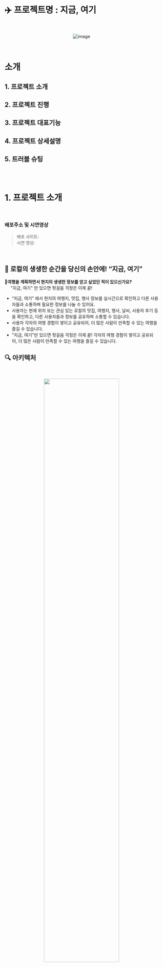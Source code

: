 # ✈️ 프로젝트명 : 지금, 여기
<br/>
<p align="center">
<img alt="image" src="public/readme-brochure.png">
</p>
<br/>

# 소개

## 1. 프로젝트 소개

## 2. 프로젝트 진행

## 3. 프로젝트 대표기능

## 4. 프로젝트 상세설명

## 5. 트러블 슈팅

  <br/>
  
  <br/>

# 1. 프로젝트 소개

<br/>

###  배포주소 및 시연영상
  > 배포 사이트: <br/>
  > 시연 영상: <br/>  

  <br/>
  
## 🐬 로컬의 생생한 순간을 당신의 손안에! “지금, 여기”
**🚴여행을 계획하면서 현지의 생생한 정보를 얻고 싶었던 적이 있으신가요?** <br/> 
&nbsp;&nbsp;&nbsp;&nbsp;&nbsp;"지금, 여기" 만 있으면 헛걸음 걱정은 이제 끝! <br/>
-  “지금, 여기” 에서 현지의 여행지, 맛집, 행사 정보를 실시간으로 확인하고 다른 사용자들과 소통하며 필요한 정보를 나눌 수 있어요.
- 사용자는 현재 위치 또는 관심 있는 로컬의 맛집, 여행지, 행사, 날씨, 사용자 후기 등을 확인하고, 다른 사용자들과 정보를 공유하며 소통할 수 있습니다.
- 사용자 각자의 여행 경험이 쌓이고 공유되어, 더 많은 사람이 만족할 수 있는 여행을 즐길 수 있습니다.
- "지금, 여기"만 있으면 헛걸음 걱정은 이제 끝! 각자의 여행 경험이 쌓이고 공유되어, 더 많은 사람이 만족할 수 있는 여행을 즐길 수 있습니다.
  <br/>

## 🔍 아키텍처
<br/>

<p align="center">
<img src="https://www.notion.so/image/https%3A%2F%2Fprod-files-secure.s3.us-west-2.amazonaws.com%2F83c75a39-3aba-4ba4-a792-7aefe4b07895%2F70d49e99-0420-4062-a39e-272a1348dac4%2Fherenow-architecture.png?table=block&id=7e1cf441-fb3e-422b-b22d-b6d4e35339a1&spaceId=83c75a39-3aba-4ba4-a792-7aefe4b07895&width=2000&userId=c6ff8b59-141d-43fd-a1c9-b3a2ad415c9a&cache=v2" width=70%>
</p>

<br/>
<br/>

## 📚 Stacks
#### 🌐 Package Manager
<img src="https://img.shields.io/badge/npm-green?style=for-the-badge&logo=npm&logoColor=white">

#### 💻 Front-end 
<img src="https://img.shields.io/badge/Typescript-3178C6?style=for-the-badge&logo=Typescript&logoColor=white"> <img src="https://img.shields.io/badge/Next.js-black?style=for-the-badge&logo=next.js&logoColor=white"> <img src="https://img.shields.io/badge/react-61DAFB?style=for-the-badge&logo=react&logoColor=white">
#### 💾 Back-end
<img src="https://img.shields.io/badge/supabase-208C6?style=for-the-badge&logo=Supabase&logoColor=white">

#### 📁 State management
<img src="https://img.shields.io/badge/Zustand-orange?style=for-the-badge&logo=zustand&logoColor=white"> <img src="https://img.shields.io/badge/TanstackQuery-yellow?style=for-the-badge&logo=reactquery&logoColor=white">
#### 🏢 Distribution
<img src="https://img.shields.io/badge/Vercel-black?style=for-the-badge&logo=Vercel&logoColor=white">

#### ✅ API
```
한국관광공사 Tour API, 카카오 지도 API
```
#### ✅ JavaScript-Library
```react
react-toastify, day.js, react-intersection-observer, heroicons, react-kakao-maps-sdk
```
<br/>

<br/>

## 📖 기술적 의사결정

<details>
  <summary>
    <strong>Framework</strong>
  </summary>
<br/>
  
  **Next.js**
  
Next.js는 Server-Side Rendering 방식으로 동작하므로, 서버에서 데이터를 보내 빈 브라우저에 페이지를 만드는 CSR과 달리 페이지를 다 채우고 브라우저 
에 보내는 방식으로 렌더링이 진행됩니다. 따라서 SEO(검색 엔진 최적화)에 유리하고, CSR도 가능하기 때문에 선택의 폭이 넓습니다.
</details>

<details>
  <summary><strong>Programming</strong></summary>
<br/>
  
  **TypeScript**
  
자바스크립트에서 타입 시스템이 더해진 언어로 정적 타이핑이 가능합니다. 굳이 직접 실행하지 않고도 컴파일 시점에 오류를 체크할 수 있었고, 자동 완성이라는 편리한 기능을 통해 오타로 인한 실수도 현저히 줄일 수 있습니다.
</details>

<details>
  <summary><strong>Database</strong></summary>
  <br/>
  
  **Supabase**
  
데이터베이스와 API 를 구축하는데 필요한 설정, 관리와 시간을 최소화 하여 프론트엔드 개발에 집중할 수 있게 도와주는 오픈소스 벡엔드 서비스입니다. Supabase는 서버리스 환경에서 강력한 백엔드 서비스를 제공하며, 추가로 Authentication 기능은 사용자 인증 및 관리를 간편하게 처리할 수 있는 모듈을 갖추고 있습니다.
</details>

<details>
  <summary><strong>Deployment Platform</strong></summary>
<br/>
  
  **Vercel**
  
Next.js의 제작사에서 제공하는 배포 플랫폼으로, 서버리스 환경에서 빠르고 안정적인 배포를 지원합니다. 자동화된 CI/CD(Continuous Integration/Continuous Deployment) 파이프라인을 통해 코드를 푸시하면 자동으로 배포가 이루어지며, 성능 최적화 기능과 전역 CDN(Content Delivery Network)을 제공하여 빠른 로딩 속도를 보장합니다. 또한, 프로젝트의 도메인 관리와 SSL 인증서 발급을 간편하게 처리할 수 있는 기능을 갖추고 있습니다.
</details>

<details>
  <summary><strong>State Management Libraries</strong></summary>
 <br/>
     
  **TanStack Query**
  
fetch 요청 시 로딩, 에러, 성공의 상태 정보를 얻을 수 있어 서버 상태 관리가 용이합니다. 유니크한 key값을 이용해 데이터를 저장하여 특정 데이터 쿼리에 대한 조회 및 무효화를 쉽게 할 수 있으며, 동일한 네트워크 요청 발생 시 쿼리키에 캐싱된 값을 사용하여 불필요한 네트워크 
재요청을 방지할 수 있습니다. 또한, 무한 스크롤 기능을 통해 데이터를 페이지네이션 없이 연속적으로 로드할 수 있고, 낙관적 업데이트를 통해 좋아요와 같은 상호작용에 대해 빠른 사용자 피드백을 제공할 수 있습니다. 이런 기능들은 사용자 경험을 향상시키고, 성능 최적화에도 큰 
도움이 됩니다.

  **Zustand**
  
타입스크립트 기반의 경량 전역 상태 관리 라이브러리로, 단순한 API와 빠른 성능이 특징입니다. Redux의 Flux 아키텍처를 채택하여 
기존에 Redux를 사용하던 팀원들에게 친숙한 환경을 제공합니다. 보일러 플레이트가 간단하여 빠르게 설정할 수 있으며, 선언적이고 직관적인 상태 관리를 통해 코드 가독성을 높여줍니다. 또한, React와의 완벽한 호환성 덕분에 컴포넌트 기반의 개발에 유연하게 적용할 수 있습니다.
</details>

<details>
  <summary><strong>Styling</strong></summary>
 <br/>
     
  **Tailwind CSS**
  
일관된 클래스명으로 코드의 의도를 명확하게 전달 가능하며 유지 보수가 용이합니다. 미리 정의된 유틸리티 클래스를 사용하기 때문에 빠른 
디자인 가능하며 렌더링 속도, 성능 면에서 다른 CSS 방식보다 유리하고 Next.js에서 권장하는 CSS 라이브러리로서 원활하게 사용할 수 있습니다.

  **React-Toastify**
  
사용자에게 피드백을 제공하기 위한 알림 메시지를 쉽게 구현할 수 있는 React 라이브러리입니다. 다양한 커스터마이징 옵션과 함께 간단한 API를 제공하여 프로젝트에 빠르게 통합할 수 있습니다. 특히, Next.js와 같은 서버 사이드 렌더링 환경에서도 문제없이 동작하며, 사용자 경험을 
향상시키는 데 유용합니다.

  **Heroicons**
  
Tailwind CSS 팀이 제공하는 아이콘 라이브러리로, 무료로 사용할 수 있는 다양한 SVG 아이콘을 제공합니다. React 컴포넌트 형태로 제공되기 때문에 Next.js 프로젝트에 쉽게 통합할 수 있으며, Tailwind CSS와 함께 사용하면 일관된 디자인 시스템을 구축하는 데 도움이 됩니다.

</details>

  <br/>


## 📂 프로젝트 폴더 구조

<details>
  <summary><strong>폴더 구조</strong></summary>
  <br />

  📦src<br/>
 ┣ 📂app<br/>
 ┃ ┣ 📂(layout)<br/>
 ┃ ┃ ┣ 📂(feed)<br/>
 ┃ ┃ ┃ ┗ 📂feed<br/>
 ┃ ┃ ┃ ┃ ┣ 📜loading.tsx<br/>
 ┃ ┃ ┃ ┃ ┗ 📜page.tsx<br/>
 ┃ ┃ ┣ 📂(local)<br/>
 ┃ ┃ ┃ ┗ 📂local<br/>
 ┃ ┃ ┃ ┃ ┣ 📂details<br/>
 ┃ ┃ ┃ ┃ ┃ ┗ 📂[id]<br/>
 ┃ ┃ ┃ ┃ ┃ ┃ ┗ 📜page.tsx<br/>
 ┃ ┃ ┃ ┃ ┗ 📂[region]<br/>
 ┃ ┃ ┃ ┃ ┃ ┗ 📜page.tsx<br/>
 ┃ ┃ ┣ 📂feed-detail<br/>
 ┃ ┃ ┃ ┗ 📂[id]<br/>
 ┃ ┃ ┃ ┃ ┗ 📜page.tsx<br/>
 ┃ ┃ ┣ 📂profile<br/>
 ┃ ┃ ┃ ┗ 📂[id]<br/>
 ┃ ┃ ┃ ┃ ┗ 📜page.tsx<br/>
 ┃ ┃ ┣ 📂search-page<br/>
 ┃ ┃ ┃ ┣ 📜layout.tsx<br/>
 ┃ ┃ ┃ ┗ 📜page.tsx<br/>
 ┃ ┃ ┣ 📜layout.tsx<br/>
 ┃ ┃ ┗ 📜page.tsx<br/>
 ┃ ┣ 📂(webmain)<br/>
 ┃ ┃ ┣ 📂webmain<br/>
 ┃ ┃ ┃ ┗ 📜page.tsx<br/>
 ┃ ┃ ┣ 📂websearch-page<br/>
 ┃ ┃ ┃ ┗ 📜page.tsx<br/>
 ┃ ┃ ┣ 📂_componets<br/>
 ┃ ┃ ┃ ┣ 📂AroundLocalList<br/>
 ┃ ┃ ┃ ┃ ┣ 📜AroundLocalItem.tsx<br/>
 ┃ ┃ ┃ ┃ ┣ 📜AroundLocalList.tsx<br/>
 ┃ ┃ ┃ ┃ ┗ 📜index.ts<br/>
 ┃ ┃ ┃ ┣ 📂LocalCategory<br/>
 ┃ ┃ ┃ ┃ ┣ 📜index.ts<br/>
 ┃ ┃ ┃ ┃ ┗ 📜LocalCategory.tsx<br/>
 ┃ ┃ ┃ ┣ 📂LocalFeedList<br/>
 ┃ ┃ ┃ ┃ ┣ 📜FeedItem.tsx<br/>
 ┃ ┃ ┃ ┃ ┣ 📜index.ts<br/>
 ┃ ┃ ┃ ┃ ┗ 📜LocalFeedList.tsx<br/>
 ┃ ┃ ┃ ┣ 📜MainBanner.tsx<br/>
 ┃ ┃ ┃ ┣ 📜searchStore.ts<br/>
 ┃ ┃ ┃ ┣ 📜WebFeedCategories.tsx<br/>
 ┃ ┃ ┃ ┣ 📜WebFeedItem.tsx<br/>
 ┃ ┃ ┃ ┣ 📜WebFeedSearchItem.tsx<br/>
 ┃ ┃ ┃ ┣ 📜WebFooter.tsx<br/>
 ┃ ┃ ┃ ┣ 📜WebHeader.tsx<br/>
 ┃ ┃ ┃ ┣ 📜WebMainBar.tsx<br/>
 ┃ ┃ ┃ ┣ 📜WebRecentSearch.tsx<br/>
 ┃ ┃ ┃ ┣ 📜WebSearch.tsx<br/>
 ┃ ┃ ┃ ┣ 📜WebSearchCategories.tsx<br/>
 ┃ ┃ ┃ ┗ 📜WebSearchItem.tsx<br/>
 ┃ ┃ ┗ 📜layout.tsx<br/>
 ┃ ┣ 📂api<br/>
 ┃ ┃ ┣ 📂additional-details<br/>
 ┃ ┃ ┃ ┗ 📂[id]<br/>
 ┃ ┃ ┃ ┃ ┗ 📜route.ts<br/>
 ┃ ┃ ┣ 📂check-email<br/>
 ┃ ┃ ┃ ┗ 📜route.ts<br/>
 ┃ ┃ ┣ 📂like-place<br/>
 ┃ ┃ ┃ ┗ 📜route.ts<br/>
 ┃ ┃ ┣ 📂local-details<br/>
 ┃ ┃ ┃ ┗ 📂[id]<br/>
 ┃ ┃ ┃ ┃ ┗ 📜route.ts<br/>
 ┃ ┃ ┣ 📂local-event<br/>
 ┃ ┃ ┃ ┗ 📂[id]<br/>
 ┃ ┃ ┃ ┃ ┗ 📜route.ts<br/>
 ┃ ┃ ┣ 📂local-list<br/>
 ┃ ┃ ┃ ┗ 📂[id]<br/>
 ┃ ┃ ┃ ┃ ┗ 📜route.ts<br/>
 ┃ ┃ ┣ 📂nearby-places<br/>
 ┃ ┃ ┃ ┗ 📜route.ts<br/>
 ┃ ┃ ┣ 📂search<br/>
 ┃ ┃ ┃ ┗ 📜route.ts<br/>
 ┃ ┃ ┣ 📂sign-in<br/>
 ┃ ┃ ┃ ┣ 📂callback<br/>
 ┃ ┃ ┃ ┃ ┗ 📜route.ts<br/>
 ┃ ┃ ┃ ┗ 📜route.ts<br/>
 ┃ ┃ ┣ 📂sign-out<br/>
 ┃ ┃ ┃ ┗ 📜route.ts<br/>
 ┃ ┃ ┣ 📂sign-up<br/>
 ┃ ┃ ┃ ┗ 📜route.ts<br/>
 ┃ ┃ ┣ 📂supabase-feed<br/>
 ┃ ┃ ┃ ┗ 📜route.ts<br/>
 ┃ ┃ ┣ 📂supabase-feeduserdata<br/>
 ┃ ┃ ┃ ┗ 📜route.ts<br/>
 ┃ ┃ ┣ 📂supabase-searchfeed<br/>
 ┃ ┃ ┃ ┗ 📜route.ts<br/>
 ┃ ┃ ┣ 📂supabase-sortedfeed<br/>
 ┃ ┃ ┃ ┗ 📜route.ts<br/>
 ┃ ┃ ┗ 📜tourApi.ts<br/>
 ┃ ┣ 📂feed-write<br/>
 ┃ ┃ ┣ 📜layout.tsx<br/>
 ┃ ┃ ┗ 📜page.tsx<br/>
 ┃ ┣ 📂sign-in<br/>
 ┃ ┃ ┗ 📜page.tsx<br/>
 ┃ ┣ 📂sign-up<br/>
 ┃ ┃ ┗ 📜page.tsx<br/>
 ┃ ┣ 📜globals.css<br/>
 ┃ ┣ 📜layout.tsx<br/>
 ┃ ┗ 📜not-found.tsx<br/>
 ┣ 📂components<br/>
 ┃ ┣ 📂FeedDetail<br/>
 ┃ ┃ ┣ 📜Comments.tsx<br/>
 ┃ ┃ ┣ 📜DetailLikeBtn.tsx<br/>
 ┃ ┃ ┣ 📜FeedDetailSkeleton.tsx<br/>
 ┃ ┃ ┗ 📜PopularPosts.tsx<br/>
 ┃ ┣ 📂FeedList<br/>
 ┃ ┃ ┣ 📜FeedItemSkeleton.tsx<br/>
 ┃ ┃ ┣ 📜FeedListClient.tsx<br/>
 ┃ ┃ ┣ 📜FeedListItem.tsx<br/>
 ┃ ┃ ┣ 📜HeartIconSolid.tsx<br/>
 ┃ ┃ ┗ 📜UserName.tsx<br/>
 ┃ ┣ 📂FeedWrite<br/>
 ┃ ┃ ┣ 📜ContentInput.tsx<br/>
 ┃ ┃ ┣ 📜ImageUpload.tsx<br/>
 ┃ ┃ ┣ 📜LocationButton.tsx<br/>
 ┃ ┃ ┣ 📜LocationDropdown.tsx<br/>
 ┃ ┃ ┗ 📜TitleInput.tsx<br/>
 ┃ ┣ 📂Footer<br/>
 ┃ ┃ ┣ 📜Footer.tsx<br/>
 ┃ ┃ ┗ 📜index.ts<br/>
 ┃ ┣ 📂FooterMain<br/>
 ┃ ┃ ┗ 📜FooterMain.tsx<br/>
 ┃ ┣ 📂HeaderLayout<br/>
 ┃ ┃ ┗ 📜HeaderLayout.tsx<br/>
 ┃ ┣ 📂HeaderMain<br/>
 ┃ ┃ ┗ 📜HeaderMain.tsx<br/>
 ┃ ┣ 📂HomeMain<br/>
 ┃ ┃ ┗ 📜HomeMain.tsx<br/>
 ┃ ┣ 📂IconList<br/>
 ┃ ┃ ┣ 📜PenIcon.tsx<br/>
 ┃ ┃ ┗ 📜PostIcon.tsx<br/>
 ┃ ┣ 📂LocalDetails<br/>
 ┃ ┃ ┣ 📜Details.tsx<br/>
 ┃ ┃ ┣ 📜KakaoMap.tsx<br/>
 ┃ ┃ ┣ 📜LikeBtn.tsx<br/>
 ┃ ┃ ┣ 📜LocalDetailsSkeleton.tsx<br/>
 ┃ ┃ ┗ 📜NearbyPlaces.tsx<br/>
 ┃ ┣ 📂LocalList<br/>
 ┃ ┃ ┣ 📜ContentTypeFilter.tsx<br/>
 ┃ ┃ ┣ 📜InfiniteScroll.tsx<br/>
 ┃ ┃ ┣ 📜LoadingState.tsx<br/>
 ┃ ┃ ┣ 📜LocalListItem.tsx<br/>
 ┃ ┃ ┣ 📜LocalListPage.tsx<br/>
 ┃ ┃ ┣ 📜RegionHeader.tsx<br/>
 ┃ ┃ ┗ 📜SkeletonCard.tsx<br/>
 ┃ ┣ 📂MainPage<br/>
 ┃ ┃ ┣ 📂api<br/>
 ┃ ┃ ┃ ┗ 📜searchApi.ts<br/>
 ┃ ┃ ┣ 📂Header<br/>
 ┃ ┃ ┃ ┣ 📜Header.tsx<br/>
 ┃ ┃ ┃ ┗ 📜index.ts<br/>
 ┃ ┃ ┣ 📂Main<br/>
 ┃ ┃ ┃ ┣ 📂Sections<br/>
 ┃ ┃ ┃ ┃ ┣ 📜CheckLoginUser.tsx<br/>
 ┃ ┃ ┃ ┃ ┣ 📜LocalItem.tsx<br/>
 ┃ ┃ ┃ ┃ ┣ 📜LocalItemList.tsx<br/>
 ┃ ┃ ┃ ┃ ┣ 📜LocalSection.tsx<br/>
 ┃ ┃ ┃ ┃ ┣ 📜WebFeedItem.tsx<br/>
 ┃ ┃ ┃ ┃ ┗ 📜WebFeedSection.tsx<br/>
 ┃ ┃ ┃ ┣ 📜index.ts<br/>
 ┃ ┃ ┃ ┗ 📜Main.tsx<br/>
 ┃ ┃ ┣ 📂SearchElements<br/>
 ┃ ┃ ┃ ┣ 📜SearchFeed.tsx<br/>
 ┃ ┃ ┃ ┣ 📜SearchFeedItem.tsx<br/>
 ┃ ┃ ┃ ┣ 📜SearchFilterItem.tsx<br/>
 ┃ ┃ ┃ ┣ 📜SearchForm.tsx<br/>
 ┃ ┃ ┃ ┣ 📜SearchIntroduction.tsx<br/>
 ┃ ┃ ┃ ┗ 📜SearchItem.tsx<br/>
 ┃ ┃ ┗ 📂Skeleton<br/>
 ┃ ┃ ┃ ┣ 📜SkeletonFeedItem.tsx<br/>
 ┃ ┃ ┃ ┣ 📜SkeletonLocalItem.tsx<br/>
 ┃ ┃ ┃ ┣ 📜SkeletonLocation.tsx<br/>
 ┃ ┃ ┃ ┣ 📜SkeletonSearchItem.tsx<br/>
 ┃ ┃ ┃ ┣ 📜SkeletonWebFeed.tsx<br/>
 ┃ ┃ ┃ ┗ 📜SkeletonWebSearch.tsx<br/>
 ┃ ┣ 📂Modal<br/>
 ┃ ┃ ┗ 📜Modal.tsx<br/>
 ┃ ┣ 📂MypageFeedLikesList<br/>
 ┃ ┃ ┗ 📜FeedLikesList.tsx<br/>
 ┃ ┣ 📂MypageFeedsList<br/>
 ┃ ┃ ┗ 📜FeedsList.tsx<br/>
 ┃ ┣ 📂MypagePlaceLikesList<br/>
 ┃ ┃ ┗ 📜PlaceLikes.tsx<br/>
 ┃ ┣ 📂SearchMain<br/>
 ┃ ┃ ┗ 📜SearchMain.tsx<br/>
 ┃ ┣ 📂SocialLogin<br/>
 ┃ ┃ ┗ 📜Sociallogin.tsx<br/>
 ┃ ┣ 📜DeletePrompt.tsx<br/>
 ┃ ┣ 📜LoadingSpinner.tsx<br/>
 ┃ ┣ 📜LoginPrompt.tsx<br/>
 ┃ ┣ 📜SendFeedWrite.tsx<br/>
 ┃ ┗ 📜Skeleton.tsx<br/>
 ┣ 📂constants<br/>
 ┃ ┗ 📜regionImages.ts<br/>
 ┣ 📂data<br/>
 ┃ ┗ 📜regions.json<br/>
 ┣ 📂fonts<br/>
 ┃ ┗ 📜PretendardVariable.woff2<br/>
 ┣ 📂hooks<br/>
 ┃ ┣ 📜useDebounce.ts<br/>
 ┃ ┣ 📜useKaKaoLoader.ts<br/>
 ┃ ┣ 📜useLocalDetails.ts<br/>
 ┃ ┗ 📜useLocalList.ts<br/>
 ┣ 📂providers<br/>
 ┃ ┣ 📜QueryProvider.tsx<br/>
 ┃ ┗ 📜ToastProvider.tsx<br/>
 ┣ 📂types<br/>
 ┃ ┣ 📜feed.ts<br/>
 ┃ ┣ 📜localDetails.ts<br/>
 ┃ ┣ 📜localList.ts<br/>
 ┃ ┣ 📜mainTypes.ts<br/>
 ┃ ┣ 📜post.ts<br/>
 ┃ ┗ 📜supabase.ts<br/>
 ┣ 📂utils<br/>
 ┃ ┣ 📂supabase<br/>
 ┃ ┃ ┣ 📜client.ts<br/>
 ┃ ┃ ┣ 📜middleware.ts<br/>
 ┃ ┃ ┗ 📜server.ts<br/>
 ┃ ┣ 📜formatDate.ts<br/>
 ┃ ┣ 📜getRegionName.ts<br/>
 ┃ ┣ 📜getSigunguName.ts<br/>
 ┃ ┗ 📜toastHelper.ts<br/>
 ┣ 📂zustand<br/>
 ┃ ┗ 📜useAuthStore.ts<br/>
 ┗ 📜middleware.ts<br/>
</details>

<br/>
<br/>

## 🙂 팀원 소개
<div align="center"> 

|정현우|강동석|안시승|박성욱|이세영|김언진|
|:-----:|:-----:|:-----:|:-----:|:-----:|:-----:|
|<a href="https://github.com/junghyunwoo02"><img src="https://avatars.githubusercontent.com/u/166801004?v=4" width="100" height="100" /></a>|<a href="https://github.com/show1486"><img src="https://avatars.githubusercontent.com/u/153741544?v=4" width="100" height="100" /></a>|<a href="https://github.com/Maestrossa"><img src="https://avatars.githubusercontent.com/u/161290671?v=4" width="100" height="100" /></a>|<a href="https://github.com/SecretCandy"><img src="https://avatars.githubusercontent.com/u/108340910?v=4" width="100" height="100" /></a>|<a href="https://github.com/leeseayoung"><img src="https://avatars.githubusercontent.com/u/141402621?v=4" width="100" height="100" /></a>|<a href="https://github.com/EONNI107"><img src="https://avatars.githubusercontent.com/u/131836982?v=4" width="100" height="100" /></a>|
|피드 목록페이지<br/>장소 목록페이지<br/>필터,무한스크롤<br/>좋아요|메인페이지<br/>검색결과페이지<br/>레이아웃<br/>검색기능구현|장소 상세페이지<br/>장소 정보,지도<br/>주변 장소<br/>댓글,API|피드 상세페이지<br/>좋아요,댓글<br/>피드 작성페이지|로그인,회원가입<br/>마이페이지|전체적인 디자인<br/>와이어프레임|

</div>




  <br/>

  <br/>

# 2. 프로젝트 진행

<br/>

## 2024.07.16 ~ 2024.08.21<br/><br/>

<br/>
<div align="center"><img width="500" height="500"  alt="image" src="gif\룰파일.gif">
<img width="500" height="500" alt="image" src="gif\코드 컨벤션.jpg">
</div>

<figcaption>
  
#### 🥇 원활한 소통과 작업내용 공유를 위해 zep과 slack을 사용했어요
  
#### 🥈 코드 컨벤션을 규칙을 정해서 통일된 규칙안에서 코드를 작성해보았어요
  
#### 🥉 pr에 2명 이상의 approve가 있어야 develop에 merge를 할 수 있도록 설정했어요

</figcaption>
<br/>
<br/>


  <br/>
  <br/>

# 3. 프로젝트 대표기능

  <br/>
  
## 🧳 내 주변 여행지와 검색 기능
<div>
<img src="https://www.notion.so/image/https%3A%2F%2Fprod-files-secure.s3.us-west-2.amazonaws.com%2F83c75a39-3aba-4ba4-a792-7aefe4b07895%2Faba20be0-5954-45fe-bd5e-faba83b6c4c2%2FSlide_16_9_-_1.png?table=block&id=85e55d3e-85e5-46e6-b7e0-733a3d6c32f8&spaceId=83c75a39-3aba-4ba4-a792-7aefe4b07895&width=1420&userId=c6ff8b59-141d-43fd-a1c9-b3a2ad415c9a&cache=v2">
<figcaption>   
  <br/>
  
### 🔎 현재 위치 또는 검색을 이용하여 정보(맛집, 관광지, 행사 등)를 찾을 수 있어요.

  - 사용자의 현재 위치를 기반으로 주변 여행 정보들을 보여줍니다.
  - 다양한 정보를 검색을 통해 간편하고 정확하게 정보를 볼 수 있습니다.

</figcaption>
</div>
  <br/>

## 🧳 지역 캐러셀과 지역 목록 페이지
<div>
<img src="https://www.notion.so/image/https%3A%2F%2Fprod-files-secure.s3.us-west-2.amazonaws.com%2F83c75a39-3aba-4ba4-a792-7aefe4b07895%2F67402518-08cb-43b0-9da9-2febe2434a5e%2FSlide_16_9_-_2.png?table=block&id=e1c8a8d3-f8d3-425b-93c0-3675acac321a&spaceId=83c75a39-3aba-4ba4-a792-7aefe4b07895&width=1440&userId=c6ff8b59-141d-43fd-a1c9-b3a2ad415c9a&cache=v2">
<figcaption>   
  <br/>
  
### 🗺️ 각 지역만의 정보(맛집, 여행지, 행사 등)을 한눈에 확인할 수 있어요.

- 전국 키워드를 클릭해 해당 지역들의 정보를 한눈에 확인할 수 있습니다.
- 해당 지역의 여행지, 맛집, 축제 및 행사 등 다양한 카테고리 별 정보를 찾을 수 있습니다.
- 해당 장소를 누르면 상세 페이지로 이동합니다

</figcaption>
</div>
  <br/>

## 🧳 장소 상세 페이지
<div>
<img src="https://www.notion.so/image/https%3A%2F%2Fprod-files-secure.s3.us-west-2.amazonaws.com%2F83c75a39-3aba-4ba4-a792-7aefe4b07895%2Fcd107ae9-0166-4b20-9f1c-655737cad738%2FSlide_16_9_-_3.png?table=block&id=49a7780e-bb34-4099-b350-0395bc7b3838&spaceId=83c75a39-3aba-4ba4-a792-7aefe4b07895&width=1420&userId=c6ff8b59-141d-43fd-a1c9-b3a2ad415c9a&cache=v2">
<figcaption>   
  <br/>
  
### 🚩 해당 장소의 정보를 자세하게 볼 수 있어요.

- 좋아요와 공유, 댓글 기능으로 사람들과 소통할 수 있습니다.
- 해당 장소에 대한 위치를 카카오 맵으로 마커로 표시합니다.
- 카테고리 타입에 맞는 주변 장소를 추천합니다.

</figcaption>
</div>
  <br/>

## 🧳 피드 상세 페이지
<div>
<img src="https://www.notion.so/image/https%3A%2F%2Fprod-files-secure.s3.us-west-2.amazonaws.com%2F83c75a39-3aba-4ba4-a792-7aefe4b07895%2F7a4b3536-71bb-469f-bc25-e5f2e799720b%2FSlide_16_9_-_4.png?table=block&id=1bb6dace-857c-4d22-af4f-5ad403b6a4ca&spaceId=83c75a39-3aba-4ba4-a792-7aefe4b07895&width=1420&userId=c6ff8b59-141d-43fd-a1c9-b3a2ad415c9a&cache=v2">
<figcaption>   
  <br/>
  
### 🔖 사람들과 피드에서 마음의 드는 장소를 공유할 수 있어요.

- 좋아요와 공유, 댓글 기능으로 사람들과 소통할 수 있습니다.
- 해당 장소에 대한 위치를 표시하여 어디인지 확인하고, 클릭하면 해당 장소 목록 페이지로 이동합니다.

</figcaption>
</div>
  <br/>

## 🧳 피드 목록과 작성 페이지
<div>
<img src="https://www.notion.so/image/https%3A%2F%2Fprod-files-secure.s3.us-west-2.amazonaws.com%2F83c75a39-3aba-4ba4-a792-7aefe4b07895%2F03729491-3c3c-4803-896f-38893d7d5743%2FSlide_16_9_-_5.png?table=block&id=4aacd43b-0b46-42d4-ba1f-5b3ecb1cae3d&spaceId=83c75a39-3aba-4ba4-a792-7aefe4b07895&width=1440&userId=c6ff8b59-141d-43fd-a1c9-b3a2ad415c9a&cache=v2">
<figcaption>   
  <br/>
  
### ✍🏻 자신만의 피드를 작성하여 여행 이야기를 남겨보세요.

- 사용자가 특정 지역에 대한 게시글을 업로드해 장소의 정보와 경험을 공유합니다.
- 등록된 글을 지역 별로, 최신순, 댓글순, 찜한순으로 볼 수 있습니다.
- 피드를 작성하거나 찜하면 마이페이지에서 확인할 수 있습니다.

</figcaption>
</div>
  <br/>

## 🧳 마이 페이지
<div>
<img src="https://www.notion.so/image/https%3A%2F%2Fprod-files-secure.s3.us-west-2.amazonaws.com%2F83c75a39-3aba-4ba4-a792-7aefe4b07895%2Face73730-53e6-4741-81db-f57ec40d452c%2FSlide_16_9_-_6.png?table=block&id=4a4b12a4-56ec-49b5-826d-43e8caad7990&spaceId=83c75a39-3aba-4ba4-a792-7aefe4b07895&width=1440&userId=c6ff8b59-141d-43fd-a1c9-b3a2ad415c9a&cache=v2">
<figcaption>   
  <br/>
  
### 😎 사용자의 정보와 내가 찜한 컨텐츠들을 확인할 수 있어요.

- 닉네임과 프로필 사진을 변경할 수 있습니다.
- 내가 찜한 피드 게시글과 작성한 글, 장소 등을 확인할 수 있습니다.

</figcaption>
</div>
  <br/>
  
  <br/>

# 4. 프로젝트 상세설명

<br/>

## ✅ 사용자는 현재 위치 또는 검색을 이용하여 정보(맛집, 관관지, 행사등)를 찾을 수 있어요
<br/>

<div align="center">
  <img  width="500" height="500" src="gif\현 위치 로컬.gif"/>
  <img  width="500" height="500" src="gif\검색.gif"/>
</div>

<figcaption>
  
  ### ▶️ 현재 위치를 기반으로 주변 로컬정보들을 보여줍니다.
  ### ▶️ 다양한 정보를 검색을 통해 간편하게 정보를 볼 수 있습니다.
</figcaption>

  <br/>

## ✅ 각 지역만의 정보(맛집, 관관지, 행사등)를 한눈에 확인할 수 있어요
<br/>

<div align="center">
  <img src="gif\지역별.gif"/>
  <br/>
</div>
  <br/>

<figcaption>
  
  ### ▶️ 한눈에 보이는 전국 키워드를 클릭하여 그 지역들의 정보를 한눈에 확인할 수 있습니다.
</figcaption>

  <br/>

## ✅ 피드를 통해 관련 로컬들의 맛집, 관관지, 행사등의 후기를 한눈에 볼 수 있어요
<br/>

<div align="center">
  <img src="gif\피드.gif"/>
  <br/>
</div>
<br/>

<figcaption>
  
### ▶️ 사용자들이 작성한 피드를 통해 후기와 경험, 추억들을 한눈에 볼 수 있습니다.
  
  <br/>
</figcaption>


  <br/>

## ✅ 자신만의 피드를 작성하여 본인만의 이야기를 남길 수 있어요

<img src="gif\피드작성.gif"/>
<br/>

<figcaption>
  
  ### ▶️ 사용자가 직접 글과 사진을 작성하여 정보를 공유 할 수 있습니다.
  
</figcaption>

  <br/>

  <br/>

# 5. 트러블 슈팅

  <br/>
 <details>
  <summary>
    <strong>1. Database Error와 트리거 설정 수정</strong>
  </summary>
<br/>
  
  **❌ 문제**
  
"Database error saving new user"라는 에러 메시지가 계속 나타났습니다. 유저 테이블을 public 유저로 복사하는 과정에서 생긴 오류.

  **✅ 해결**
  
초기 트리거 설정이 잘못되어 DROP FUNCTION 코드를 사용해 삭제한 후, 
다시 설정하여 오류를 수정했습니다.

<details>
  <summary>🖱️ 코드</summary>

```js
create or replace function public.handle_new_user()
returns trigger
language plpgsql
security definer set search_path = ''
as $$
begin
  insert into public."Users" (id, email, nickname, provider)
  values (
    new.id, new.email,
    new.raw_user_meta_data->>'name',
    new.raw_app_meta_data->>'provider'
  );
  return new;
end;
$$;
```
  
</details>
</details>
 
 <details>
  <summary>
    <strong>2. 관광 API 데이터에서 특정 관광지 지도 렌더링 문제</strong>
  </summary>
<br/>
  
  **❌ 문제**
  
관광 API 데이터에서 위도와 경도를 받아와 카카오맵에 표시할 때, 특정 관광지만 지도에 마커가 보이고 지도 자체는 렌더링되지 않았습니다. 관광 API가 잘못된 좌표 데이터를 제공하고 있었습니다.

  **✅ 해결**
  
해당 문제를 해결하기 위해, 데이터베이스를 직접 수정할 수 없는 상황에서 다음과 같은 접근 방식이 적용되었습니다. API 데이터가 우리나라 국토의 좌표 범위를 벗어나는 경우, 지도가 렌더링되지 않도록 설정했습니다. 이 방식으로 문제를 효과적으로 해결할 수 있었습니다.

 </details>

 <details>
  <summary>
    <strong>3.페이지 내 두 개의 API 엔드포인트 응답 데이터 구조 차이로 인한 타입 에러</strong>
  </summary>
<br/>
  
  **❌ 문제**
  
한 페이지에서 두 개의 서로 다른 API 엔드포인트를 호출할 때, 응답 데이터의 구조가 달라서 타입 에러가 발생했습니다. 예를 들어, zipCode 데이터는 행사 정보 데이터에 없으며, 지역 기반 정보에는 행사 시작일과 종료일 정보가 포함되어 있지 않았습니다.
  **✅ 해결**
  
응답 데이터의 구조가 크게 다르지 않음을 확인한 후, 두 데이터 구조를 통합하여 차이가 있는 부분만 옵셔널 체이닝으로 지정했습니다. 
예를 들어, zipcode?: string과 같은 방식으로 해결하여 타입 에러를 방지했습니다.
<details>
  <summary>🖱️ 코드</summary>

```js
create or replace function public.handle_new_user()
returns trigger
language plpgsql
security definer set search_path = ''
as $$
begin
  insert into public."Users" (id, email, nickname, provider)
  values (
    new.id, new.email,
    new.raw_user_meta_data->>'name',
    new.raw_app_meta_data->>'provider'
  );
  return new;
end;
$$;
```

</details>
</details>

 <details>
  <summary>
    <strong>4. 지역 이름에 하이픈이 포함된 객체 키 접근 문제</strong>
  </summary>
<br/>
  
  **❌ 문제**
  
지역 이름에 하이픈이 포함된 경우, 예를 들어 jeju-do, 이 지역 이름을 객체의 키로 사용할 때 JavaScript에서 부호가 있는 표현을 산술 연산으로 해석하려고 시도하는 문제가 발생했습니다. 이는 regionImages[params.region.toLowerCase()]와 같이 접근할 때 문제가 됩니다.

  **✅ 해결**
  
regionImages 객체의 키를 정규화된 형태로 미리 설정하고, params.region 값을 동일한 방식으로 정규화하여 사용합니다, 이 방법을 사용하면 params.region 값을 정규화하여 모든 지역에 대해 일관되게 처리할 수 있습니다.

<details>
  <summary>🖱️코드</summary>

```js
// 예: regionImages 객체 정의
const regionImages = {
  jejudo: '/지역이미지.jpg',
  gyeonggido: '/지역이미지.jpg',
  // 다른 지역 이미지 정의
};

// 지역 이름 정규화
const normalizedRegion = params.region.toLowerCase().replace(/-/g, '');

// 정규화된 키로 이미지 선택
const selectedImage = regionImages[normalizedRegion];
```

</details>
</details>

 <details>
  <summary>
    <strong>5. 좋아요 기능 비동기 처리 관련 문제</strong>
  </summary>
<br/>
  
  **❌ 문제**
  
피드에 좋아요를 누르거나 취소할 때, UI가 즉시 업데이트되지 않거나, 좋아요 상태가 올바르게 반영되지 않는 문제 발생했습니다.

  **✅ 해결**
  
좋아요 버튼을 클릭했을 때 즉시 UI 상태를 업데이트하고, 비동기로 서버와 통신하여 실제 좋아요 상태를 저장하도록 하였습니다. 
만약 서버 통신에 실패하더라도 사용자 경험을 해치지 않도록 로컬 상태를 유지하는 방식을 도입했습니다.
Optimistic UI 업데이트: 사용자가 좋아요 버튼을 클릭했을 때, 서버 응답을 기다리지 않고 먼저 로컬 상태를 업데이트하여 UI가 즉시 반영되도록 하였습니다. 
그 후 서버에 요청을 보내고, 요청이 실패하면 다시 원래 상태로 복구했습니다.

</details>

  <br/>

  <br/>
